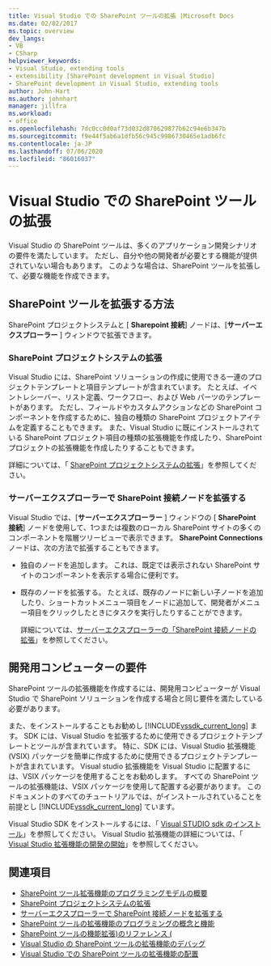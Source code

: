 ```yaml
---
title: Visual Studio での SharePoint ツールの拡張 |Microsoft Docs
ms.date: 02/02/2017
ms.topic: overview
dev_langs:
- VB
- CSharp
helpviewer_keywords:
- Visual Studio, extending tools
- extensibility [SharePoint development in Visual Studio]
- SharePoint development in Visual Studio, extending tools
author: John-Hart
ms.author: johnhart
manager: jillfra
ms.workload:
- office
ms.openlocfilehash: 7dc0cc0d0af73d032d870629877b62c94e6b347b
ms.sourcegitcommit: f9e44f5ab6a1dfb56c945c9986730465e1adb6fc
ms.contentlocale: ja-JP
ms.lasthandoff: 07/06/2020
ms.locfileid: "86016037"
---
```

# <a name="extend-the-sharepoint-tools-in-visual-studio"></a>Visual Studio での SharePoint ツールの拡張
  Visual Studio の SharePoint ツールは、多くのアプリケーション開発シナリオの要件を満たしています。 ただし、自分や他の開発者が必要とする機能が提供されていない場合もあります。 このような場合は、SharePoint ツールを拡張して、必要な機能を作成できます。

## <a name="how-to-extend-the-sharepoint-tools"></a>SharePoint ツールを拡張する方法
 SharePoint プロジェクトシステムと [ **Sharepoint 接続**] ノードは、[**サーバーエクスプローラー** ] ウィンドウで拡張できます。

### <a name="extend-the-sharepoint-project-system"></a>SharePoint プロジェクトシステムの拡張
 Visual Studio には、SharePoint ソリューションの作成に使用できる一連のプロジェクトテンプレートと項目テンプレートが含まれています。 たとえば、イベントレシーバー、リスト定義、ワークフロー、および Web パーツのテンプレートがあります。 ただし、フィールドやカスタムアクションなどの SharePoint コンポーネントを作成するために、独自の種類の SharePoint プロジェクトアイテムを定義することもできます。 また、Visual Studio に既にインストールされている SharePoint プロジェクト項目の種類の拡張機能を作成したり、SharePoint プロジェクトの拡張機能を作成したりすることもできます。

 詳細については、「 [SharePoint プロジェクトシステムの拡張](../sharepoint/extending-the-sharepoint-project-system.md)」を参照してください。

### <a name="extend-the-sharepoint-connections-node-in-server-explorer"></a>サーバーエクスプローラーで SharePoint 接続ノードを拡張する
 Visual Studio では、[**サーバーエクスプローラー** ] ウィンドウの [ **SharePoint 接続**] ノードを使用して、1つまたは複数のローカル SharePoint サイトの多くのコンポーネントを階層ツリービューで表示できます。 **SharePoint Connections**ノードは、次の方法で拡張することもできます。

- 独自のノードを追加します。 これは、既定では表示されない SharePoint サイトのコンポーネントを表示する場合に便利です。

- 既存のノードを拡張する。 たとえば、既存のノードに新しい子ノードを追加したり、ショートカットメニュー項目をノードに追加して、開発者がメニュー項目をクリックしたときにタスクを実行したりすることができます。

  詳細については、[サーバーエクスプローラーの「SharePoint 接続ノードの拡張](../sharepoint/extending-the-sharepoint-connections-node-in-server-explorer.md)」を参照してください。

## <a name="development-computer-requirements"></a>開発用コンピューターの要件
 SharePoint ツールの拡張機能を作成するには、開発用コンピューターが Visual Studio で SharePoint ソリューションを作成する場合と同じ要件を満たしている必要があります。

 また、をインストールすることもお勧めし [!INCLUDE[vssdk_current_long](../sharepoint/includes/vssdk-current-long-md.md)] ます。 SDK には、Visual Studio を拡張するために使用できるプロジェクトテンプレートとツールが含まれています。 特に、SDK には、Visual Studio 拡張機能 (VSIX) パッケージを簡単に作成するために使用できるプロジェクトテンプレートが含まれています。 Visual studio 拡張機能を Visual Studio に配置するには、VSIX パッケージを使用することをお勧めします。 すべての SharePoint ツールの拡張機能は、VSIX パッケージを使用して配置する必要があります。 このドキュメントのすべてのチュートリアルでは、がインストールされていることを前提とし [!INCLUDE[vssdk_current_long](../sharepoint/includes/vssdk-current-long-md.md)] ています。

 Visual Studio SDK をインストールするには、「 [Visual STUDIO sdk のインストール](../extensibility/installing-the-visual-studio-sdk.md)」を参照してください。 Visual Studio 拡張機能の詳細については、「 [Visual Studio 拡張機能の開発の開始](../extensibility/starting-to-develop-visual-studio-extensions.md)」を参照してください。

## <a name="see-also"></a>関連項目

- [SharePoint ツール拡張機能のプログラミングモデルの概要](../sharepoint/overview-of-the-programming-model-of-sharepoint-tools-extensions.md)
- [SharePoint プロジェクトシステムの拡張](../sharepoint/extending-the-sharepoint-project-system.md)
- [サーバーエクスプローラーで SharePoint 接続ノードを拡張する](../sharepoint/extending-the-sharepoint-connections-node-in-server-explorer.md)
- [SharePoint ツールの拡張機能のプログラミングの概念と機能](../sharepoint/programming-concepts-and-features-for-sharepoint-tools-extensions.md)
- [SharePoint ツールの機能拡張&#41;のリファレンス &#40;](../sharepoint/reference-sharepoint-tools-extensibility.md)
- [Visual Studio の SharePoint ツールの拡張機能のデバッグ](../sharepoint/debugging-extensions-for-the-sharepoint-tools-in-visual-studio.md)
- [Visual Studio での SharePoint ツールの拡張機能の配置](../sharepoint/deploying-extensions-for-the-sharepoint-tools-in-visual-studio.md)